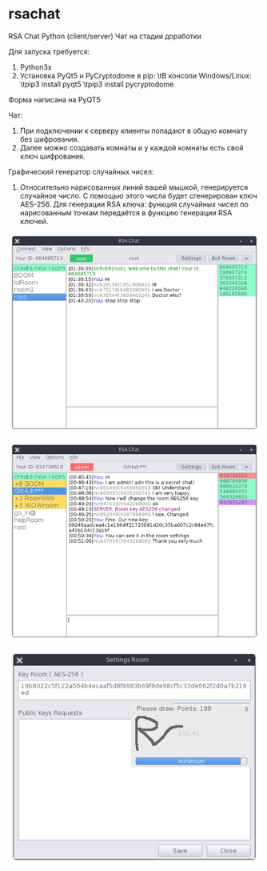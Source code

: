 # rsachat
RSA Chat Python (client/server) Чат на стадии доработки

Для запуска требуется:
1. Python3x
2. Установка PyQt5 и PyCryptodome в pip:
\tВ консоли Windows/Linux:
\tpip3 install pyqt5
\tpip3 install pycryptodome

Форма написана на PyQT5

Чат:
1. При подключении к серверу клиенты попадают в общую комнату без шифрования.
2. Далее можно создавать комнаты и у каждой комнаты есть свой ключ шифрования.

Графический генератор случайных чисел:
1. Относительно нарисованных линий вашей мышкой, генерируется случайное число. С помощью этого числа будет сгенерирован ключ AES-256. Для генерации RSA ключа: функция случайных чисел по нарисованным точкам передаётся в функцию генерации RSA ключей.

![programm](screenshots/screenshots_main.png)

![programm](screenshots/screenshots_mainRoom.png)

![programm](screenshots/screenshots_SettingsRoom.png)
